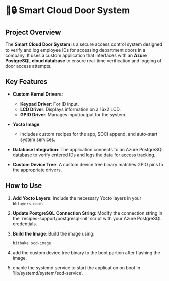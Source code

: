 
# 🚪🔒 Smart Cloud Door System

## Project Overview

The **Smart Cloud Door System** is a secure access control system designed to verify and log employee IDs for accessing department doors in a company. It uses a custom application that interfaces with an **Azure PostgreSQL cloud database** to ensure real-time verification and logging of door access attempts.

## Key Features

- **Custom Kernel Drivers**:
  - **Keypad Driver**: For ID input.
  - **LCD Driver**: Displays information on a 16x2 LCD.
  - **GPIO Driver**: Manages input/output for the system.
  
- **Yocto Image**:
  - Includes custom recipes for the app, SOCI append, and auto-start system services.

- **Database Integration**: The application connects to an Azure PostgreSQL database to verify entered IDs and logs the data for access tracking.

- **Custom Device Tree**: A custom device tree binary matches GPIO pins to the appropriate drivers.

## How to Use

1. **Add Yocto Layers**: Include the necessary Yocto layers in your `bblayers.conf`.

2. **Update PostgreSQL Connection String**: Modify the connection string in the `recipes-support/postgresql-init' script with your Azure PostgreSQL credentials.

3. **Build the Image**: Build the image using:

   ```bash
   bitbake scd-image
   ```

4. add the custom device tree binary to the boot partion after flashing the image.

5. enable the systemd service to start the application on boot in 'lib/systemd/system/scd-service'.
